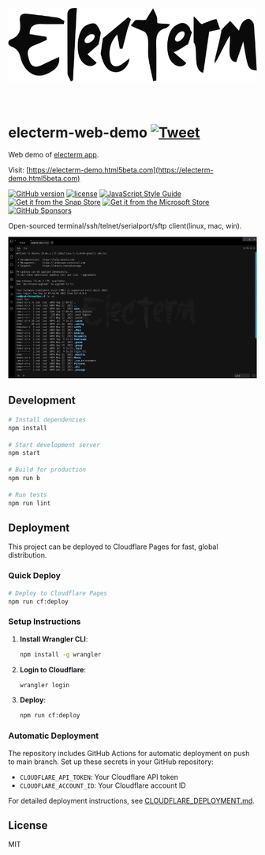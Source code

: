<h1 align="center" style="padding-top: 60px;padding-bottom: 40px;">
    <a href="https://electerm.github.io/electerm">
        <img src="https://github.com/electerm/electerm-resource/raw/master/static/images/electerm.png", alt="" />
    </a>
</h1>

# electerm-web-demo [![Tweet](https://img.shields.io/twitter/url/http/shields.io.svg?style=social)](https://twitter.com/intent/tweet?text=Open%20sourced%20terminal%2Fssh%2Fsftp%20client(linux%2C%20mac%2C%20win)&url=https%3A%2F%2Fgithub.com%2Felecterm%2Felecterm&hashtags=electerm,ssh,terminal,sftp)

Web demo of [electerm app](https://github.com/electerm/electerm).

Visit: [https://electerm-demo.html5beta.com](https://electerm-demo.html5beta.com)

[![GitHub version](https://img.shields.io/github/release/electerm/electerm/all.svg)](https://github.com/electerm/electerm/releases)
[![license](https://img.shields.io/github/license/electerm/electerm.svg)](https://github.com/electerm/electerm-dev/blob/master/LICENSE)
[![JavaScript Style Guide](https://img.shields.io/badge/code_style-standard-brightgreen.svg)](https://standardjs.com)
[![Get it from the Snap Store](https://img.shields.io/badge/Snap-Store-green)](https://snapcraft.io/electerm)
[![Get it from the Microsoft Store](https://img.shields.io/badge/Microsoft-Store-blue)](https://www.microsoft.com/store/apps/9NCN7272GTFF)
[![GitHub Sponsors](https://img.shields.io/github/sponsors/electerm?label=Sponsors)](https://github.com/sponsors/electerm)

Open-sourced terminal/ssh/telnet/serialport/sftp client(linux, mac, win).

<div align="center">
  <img src="https://github.com/electerm/electerm-resource/raw/master/static/images/electerm.gif", alt="" />
</div>

## Development

```bash
# Install dependencies
npm install

# Start development server
npm start

# Build for production
npm run b

# Run tests
npm run lint
```

## Deployment

This project can be deployed to Cloudflare Pages for fast, global distribution.

### Quick Deploy

```bash
# Deploy to Cloudflare Pages
npm run cf:deploy
```

### Setup Instructions

1. **Install Wrangler CLI**:

   ```bash
   npm install -g wrangler
   ```

2. **Login to Cloudflare**:

   ```bash
   wrangler login
   ```

3. **Deploy**:

   ```bash
   npm run cf:deploy
   ```

### Automatic Deployment

The repository includes GitHub Actions for automatic deployment on push to main branch. Set up these secrets in your GitHub repository:

- `CLOUDFLARE_API_TOKEN`: Your Cloudflare API token
- `CLOUDFLARE_ACCOUNT_ID`: Your Cloudflare account ID

For detailed deployment instructions, see [CLOUDFLARE_DEPLOYMENT.md](./CLOUDFLARE_DEPLOYMENT.md).

## License

MIT
